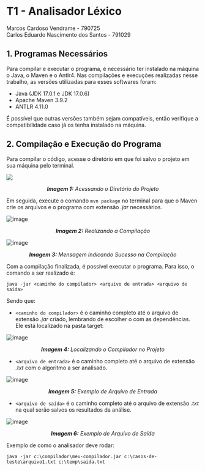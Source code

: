 # T1 - Analisador Léxico
Marcos Cardoso Vendrame - 790725 <br/>
Carlos Eduardo Nascimento dos Santos - 791029


## 1.	Programas Necessários
Para compilar e executar o programa, é necessário ter instalado na máquina o Java, o Maven e o Antlr4. 
Nas compilações e execuções realizadas nesse trabalho, as versões utilizadas para esses softwares foram:

- Java (JDK 17.0.1 e JDK 17.0.6)
- Apache Maven 3.9.2
- ANTLR 4.11.0

É possível que outras versões também sejam compatíveis, então verifique a compatibilidade caso já os tenha instalado na máquina.

## 2.	Compilação e Execução do Programa
Para compilar o código, acesse o diretório em que foi salvo o projeto em sua máquina pelo terminal.
 
   ![](https://github.com/mvtehutd/alguma-lexico/assets/100847921/cb737c9a-dd49-49cd-8e5b-8b2dceeb57cd)
 <p align="center"><i><b>Imagem 1:</b> Acessando o Diretório do Projeto</i></p>

Em seguida, execute o comando ```mvn package``` no terminal para que o Maven crie os arquivos e o programa com extensão *.jar* necessários.
  
   ![image](https://github.com/mvtehutd/alguma-lexico/assets/100847921/59ff37dc-d828-407e-b994-b0a4011a2cf7)
<p align="center"><i><b>Imagem 2:</b> Realizando a Compilação</i></p>

![image](https://github.com/mvtehutd/alguma-lexico/assets/100847921/68e36b99-da7f-4755-a513-6f11b1b9f51e)
<p align="center"><i><b>Imagem 3:</b> Mensagem Indicando Sucesso na Compilação</i></p>

Com a compilação finalizada, é possível executar o programa. Para isso, o comando a ser realizado é:

```java -jar <caminho do compilador> <arquivo de entrada> <arquivo de saída>```

  Sendo que: </br>
-	```<caminho do compilador>``` é o caminho completo até o arquivo de extensão *.jar* criado, lembrando de escolher o com as dependências. Ele está localizado na pasta target:
 
 ![image](https://github.com/mvtehutd/alguma-lexico/assets/100847921/e5aec79e-5c14-4840-bfb3-1fa12fe8b44b)
<p align="center"><i><b>Imagem 4:</b> Localizando o Compilador no Projeto</i></p>

-	```<arquivo de entrada>``` é o caminho completo até o arquivo de extensão *.txt* com o algoritmo a ser analisado.

 ![image](https://github.com/mvtehutd/alguma-lexico/assets/100847921/006c6f7a-327b-4208-90aa-981970a350ca)
<p align="center"><i><b>Imagem 5:</b> Exemplo de Arquivo de Entrada</i></p>

-	```<arquivo de saída>``` é o caminho completo até o arquivo de extensão *.txt* na qual serão salvos os resultados da análise.

 ![image](https://github.com/mvtehutd/alguma-lexico/assets/100847921/5ad45365-57ac-4064-bd70-2828ce69602c)
<p align="center"><i><b>Imagem 6:</b> Exemplo de Arquivo de Saída</i></p>

Exemplo de como o analisador deve rodar:
```
java -jar c:\compilador\meu-compilador.jar c:\casos-de-teste\arquivo1.txt c:\temp\saida.txt
```
